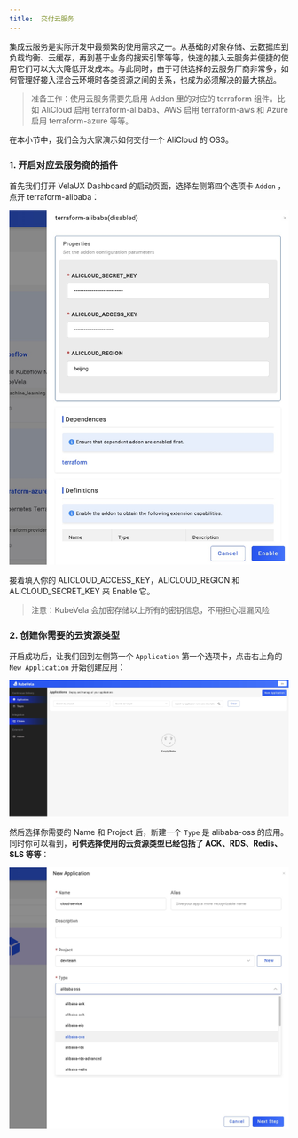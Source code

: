 ```yaml
---
title:  交付云服务
---
```


集成云服务是实际开发中最频繁的使用需求之一。从基础的对象存储、云数据库到负载均衡、云缓存，再到基于业务的搜索引擎等等，快速的接入云服务并便捷的使用它们可以大大降低开发成本。与此同时，由于可供选择的云服务厂商非常多，如何管理好接入混合云环境时各类资源之间的关系，也成为必须解决的最大挑战。

> 准备工作：使用云服务需要先启用 Addon 里的对应的 terraform 组件。比如 AliCloud 启用 terraform-alibaba、AWS 启用 terraform-aws 和 Azure 启用 terraform-azure 等等。

在本小节中，我们会为大家演示如何交付一个 AliCloud 的 OSS。

### 1. 开启对应云服务商的插件

首先我们打开 VelaUX Dashboard 的启动页面，选择左侧第四个选项卡 `Addon` ，点开 terraform-alibaba：

![dashboard](../resources/addon-cloud-service-deliver-app.jpg)

接着填入你的 ALICLOUD_ACCESS_KEY，ALICLOUD_REGION 和 ALICLOUD_SECRET_KEY 来 Enable 它。

> 注意：KubeVela 会加密存储以上所有的密钥信息，不用担心泄漏风险

### 2. 创建你需要的云资源类型

开启成功后，让我们回到左侧第一个 `Application` 第一个选项卡，点击右上角的 `New Application` 开始创建应用：

![dashboard](../resources/dashboard.png)

然后选择你需要的 Name 和 Project 后，新建一个 `Type` 是 alibaba-oss 的应用。同时你可以看到，**可供选择使用的云资源类型已经包括了 ACK、RDS、Redis、SLS 等等**：

![dashboard](../resources/oss-cloud-service-deliver-app.jpg)

